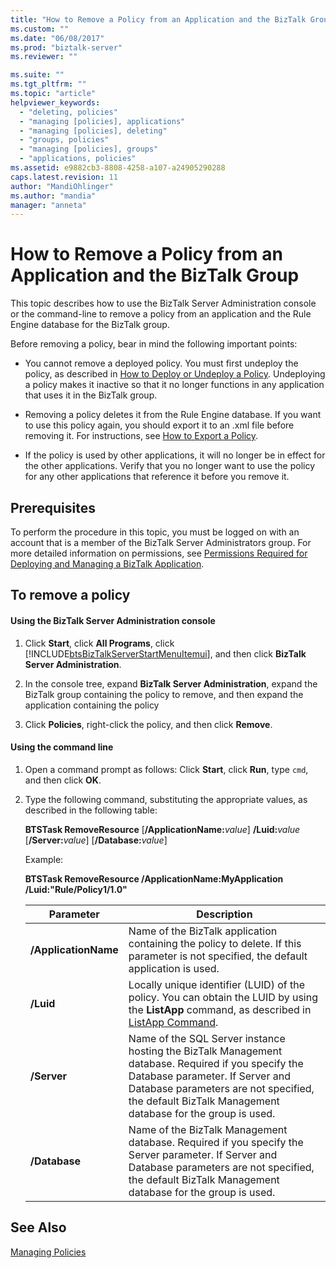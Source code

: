 ```yaml
---
title: "How to Remove a Policy from an Application and the BizTalk Group | Microsoft Docs"
ms.custom: ""
ms.date: "06/08/2017"
ms.prod: "biztalk-server"
ms.reviewer: ""

ms.suite: ""
ms.tgt_pltfrm: ""
ms.topic: "article"
helpviewer_keywords: 
  - "deleting, policies"
  - "managing [policies], applications"
  - "managing [policies], deleting"
  - "groups, policies"
  - "managing [policies], groups"
  - "applications, policies"
ms.assetid: e9882cb3-8808-4258-a107-a24905290288
caps.latest.revision: 11
author: "MandiOhlinger"
ms.author: "mandia"
manager: "anneta"
---
```

# How to Remove a Policy from an Application and the BizTalk Group
This topic describes how to use the BizTalk Server Administration console or the command-line to remove a policy from an application and the Rule Engine database for the BizTalk group.  
  
 Before removing a policy, bear in mind the following important points:  
  
-   You cannot remove a deployed policy. You must first undeploy the policy, as described in [How to Deploy or Undeploy a Policy](../core/how-to-deploy-or-undeploy-a-policy.md). Undeploying a policy makes it inactive so that it no longer functions in any application that uses it in the BizTalk group.  
  
-   Removing a policy deletes it from the Rule Engine database. If you want to use this policy again, you should export it to an .xml file before removing it. For instructions, see [How to Export a Policy](../core/how-to-export-a-policy.md).  
  
-   If the policy is used by other applications, it will no longer be in effect for the other applications. Verify that you no longer want to use the policy for any other applications that reference it before you remove it.  
  
## Prerequisites  
 To perform the procedure in this topic, you must be logged on with an account that is a member of the BizTalk Server Administrators group. For more detailed information on permissions, see [Permissions Required for Deploying and Managing a BizTalk Application](../core/permissions-required-for-deploying-and-managing-a-biztalk-application.md).  
  
## To remove a policy  
  
#### Using the BizTalk Server Administration console  
  
1. Click **Start**, click **All Programs**, click [!INCLUDE[btsBizTalkServerStartMenuItemui](../includes/btsbiztalkserverstartmenuitemui-md.md)], and then click **BizTalk Server Administration**.  
  
2. In the console tree, expand  **BizTalk Server Administration**, expand the BizTalk group containing the policy to remove, and then expand the application containing the policy  
  
3. Click **Policies**, right-click the policy, and then click **Remove**.  
  
#### Using the command line  
  
1. Open a command prompt as follows: Click **Start**, click **Run**, type `cmd`, and then click **OK**.  
  
2. Type the following command, substituting the appropriate values, as described in the following table:  
  
    **BTSTask RemoveResource** [**/ApplicationName:**<em>value</em>] **/Luid:**<em>value</em> [**/Server:**<em>value</em>] [**/Database:**<em>value</em>]  
  
    Example:  
  
    **BTSTask RemoveResource /ApplicationName:MyApplication /Luid:"Rule/Policy1/1.0"**  
  
   |Parameter|Description|  
   |---------------|-----------------|  
   |**/ApplicationName**|Name of the BizTalk application containing the policy to delete. If this parameter is not specified, the default application is used.|  
   |**/Luid**|Locally unique identifier (LUID) of the policy. You can obtain the LUID by using the **ListApp** command, as described in [ListApp Command](../core/listapp-command.md).|  
   |**/Server**|Name of the SQL Server instance hosting the BizTalk Management database. Required if you specify the Database parameter. If Server and Database parameters are not specified, the default BizTalk Management database for the group is used.|  
   |**/Database**|Name of the BizTalk Management database. Required if you specify the Server parameter. If Server and Database parameters are not specified, the default BizTalk Management database for the group is used.|  
  
## See Also  
 [Managing Policies](../core/managing-policies.md)